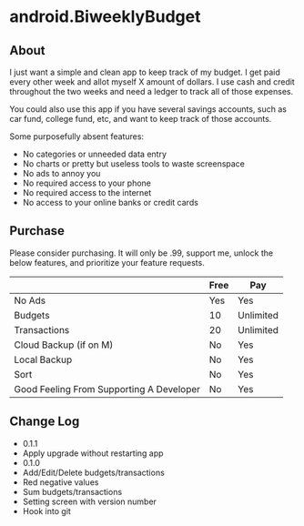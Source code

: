 # android.BiweeklyBudget

## About

I just want a simple and clean app to keep track of my budget. I get paid every other week and allot myself X amount of dollars. I use cash and credit throughout the two weeks and need a ledger to track all of those expenses.

You could also use this app if you have several savings accounts, such as car fund, college fund, etc, and want to keep track of those accounts.

Some purposefully absent features:
*  No categories or unneeded data entry
*  No charts or pretty but useless tools to waste screenspace
*  No ads to annoy you
*  No required access to your phone
*  No required access to the internet
*  No access to your online banks or credit cards

## Purchase

Please consider purchasing. It will only be .99, support me, unlock the below features, and prioritize your feature requests.

| | Free | Pay |
| ------------- | ------------- | ------------- | 
| No Ads | Yes | Yes |
| Budgets | 10 | Unlimited |
| Transactions | 20 | Unlimited |
| Cloud Backup (if on M) | No | Yes |
| Local Backup | No | Yes |
| Sort | No | Yes |
| Good Feeling From Supporting A Developer | No | Yes |

## Change Log
*  0.1.1
  *  Apply upgrade without restarting app
*  0.1.0
  *  Add/Edit/Delete budgets/transactions
  *  Red negative values
  *  Sum budgets/transactions
  *  Setting screen with version number
  *  Hook into git
